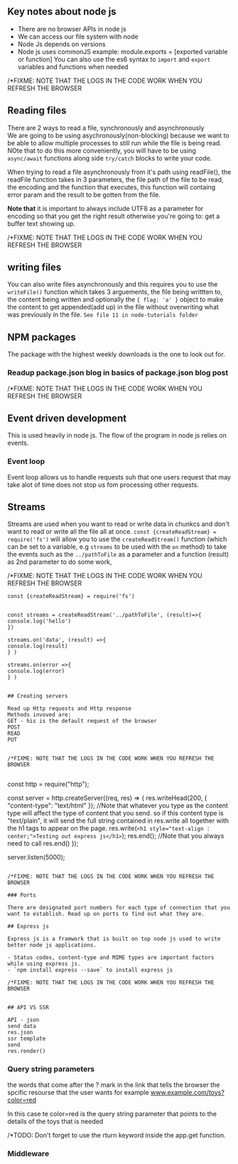 ## Key notes about node js

- There are no browser APIs in node js
- We can access our file system with node
- Node Js depends on versions
- Node js uses commonJS
  example: module.exports = [exported variable or function]
  You can also use the es6 syntax to `import` and `export` variables and functions when needed

/\*FIXME: NOTE THAT THE LOGS IN THE CODE WORK WHEN YOU REFRESH THE BROWSER

## Reading files

There are 2 ways to read a file, synchronously and asynchronously <br>
We are going to be using asychronously(non-blocking) because we want to be able to allow multiple processes to still run while the file is being read. NOte that to do this more conveniently, you will have to be using `async/await` functions along side `try/catch` blocks to write your code.

When trying to read a file asynchronously from it's path using readFile(), the readFile function takes in 3 parameters, the file path of the file to be read, the encoding and the function that executes, this function will containg error param and the result to be gotten from the file.

**Note that** it is important to always include UTF8 as a parameter for encoding so that you get the right result otherwise you're going to: get a buffer text showing up.

/\*FIXME: NOTE THAT THE LOGS IN THE CODE WORK WHEN YOU REFRESH THE BROWSER

## writing files

You can also write files asynchronously and this requires you to use the `writeFile()` function which takes 3 arguements, the file being writtten to, the content being written and optionally the `{ flag: 'a' }` object to make the content to get appended(add up) in the file without overwriting what was previously in the file. `See file 11 in node-tutorials folder`

## NPM packages

The package with the highest weekly downloads is the one to look out for.

### Readup package.json blog in basics of package.json blog post

/\*FIXME: NOTE THAT THE LOGS IN THE CODE WORK WHEN YOU REFRESH THE BROWSER

## Event driven development

This is used heavily in node js. The flow of the program in node js relies on events.

### Event loop

Event loop allows us to handle requests suh that one users request that may take alot of
time does not stop us fom processing other requests.

## Streams

Streams are used when you want to read or write data in chunkcs and don't want to read or write all the file all at once.
`const {createReadStream} = require('fs')` will allow you to use the `createReadStream()` function (which can be set to a variable, e.g `streams` to be used with the `on` method) to take the events such as the `../pathToFile` as a parameter and a function (result) as 2nd parameter to do some work,

/\*FIXME: NOTE THAT THE LOGS IN THE CODE WORK WHEN YOU REFRESH THE BROWSER

```
const {createReadStream} = require('fs')


const streams = createReadStream('../pathToFile', (result)=>{
console.log('hello')
})

streams.on('data', (result) =>{
console.log(result)
} )

streams.on(error =>{
console.log(error)
} )


## Creating servers

Read up Http requests and Http response
Methods invoved are:
GET - his is the default request of the browser
POST
READ
PUT


/*FIXME: NOTE THAT THE LOGS IN THE CODE WORK WHEN YOU REFRESH THE BROWSER


```

const http = require("http");

const server = http.createServer((req, res) => {
res.writeHead(200, { "content-type": "text/html" });
//Note that whatever you type as the content type will affect the type of content that you send. so if this content type is "text/plain", it will send the full string contained in res.write all together with the h1 tags to appear on the page.
res.write(`<h1 style="text-align : center;">Testing out express js</h1>`);
res.end(); //Note that you always need to call res.end()
});

server.listen(5000);

```

/*FIXME: NOTE THAT THE LOGS IN THE CODE WORK WHEN YOU REFRESH THE BROWSER

### Ports

There are designated port numbers for each type of connection that you want to establish. Read up on ports to find out what they are.

## Express js

Express js is a framwork that is built on top node js used to write better node js applications.

- Status codes, content-type and MIME types are important factors while using express js.
- `npm install express --save` to install express js

/*FIXME: NOTE THAT THE LOGS IN THE CODE WORK WHEN YOU REFRESH THE BROWSER


## API VS SSR

API - json
send data
res.json
ssr template
send
res.render()
```

### Query string parameters

the words that come after the ? mark in the link that tells the browser the spcific resourse that the user wants for example
www.example.com/toys?color=red

In this case te color=red is the query string parameter that points to the details of the toys that is needed

/\*TODO: Don't forget to use the rturn keyword inside the app.get function.

### Middleware
